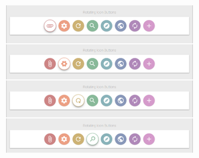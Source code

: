 ![Alt text](preview_01.png)
![Alt text](preview_02.png)
![Alt text](preview_03.png)
![Alt text](preview_04.png)

<!-- Reference -->
[Rotating Icon Buttons]: https://codepen.io/colewaldrip/pen/bdZVGd

